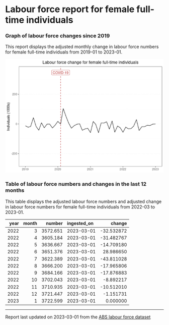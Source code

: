 Labour force report for female full-time individuals
================

### Graph of labour force changes since 2019

This report displays the adjusted monthly change in labour force numbers
for female full-time individuals from 2019-01 to 2023-01.

![](female_full-time_report_files/figure-gfm/unnamed-chunk-2-1.png)<!-- -->

### Table of labour force numbers and changes in the last 12 months

This table displays the adjusted labour force numbers and adjusted
change in labour force numbers for female full-time individuals from
2022-03 to 2023-01.

| year | month |   number | ingested_on |     change |
|-----:|------:|---------:|:------------|-----------:|
| 2022 |     3 | 3572.651 | 2023-03-01  | -32.532872 |
| 2022 |     4 | 3605.184 | 2023-03-01  | -31.482767 |
| 2022 |     5 | 3636.667 | 2023-03-01  | -14.709180 |
| 2022 |     6 | 3651.376 | 2023-03-01  |  28.986650 |
| 2022 |     7 | 3622.389 | 2023-03-01  | -43.811028 |
| 2022 |     8 | 3666.200 | 2023-03-01  | -17.965806 |
| 2022 |     9 | 3684.166 | 2023-03-01  | -17.876883 |
| 2022 |    10 | 3702.043 | 2023-03-01  |  -8.892217 |
| 2022 |    11 | 3710.935 | 2023-03-01  | -10.512010 |
| 2022 |    12 | 3721.447 | 2023-03-01  |  -1.151731 |
| 2023 |     1 | 3722.599 | 2023-03-01  |   0.000000 |

------------------------------------------------------------------------

Report last updated on 2023-03-01 from the [ABS labour force
dataset](https://www.abs.gov.au/statistics/labour/employment-and-unemployment/labour-force-australia/latest-release)
